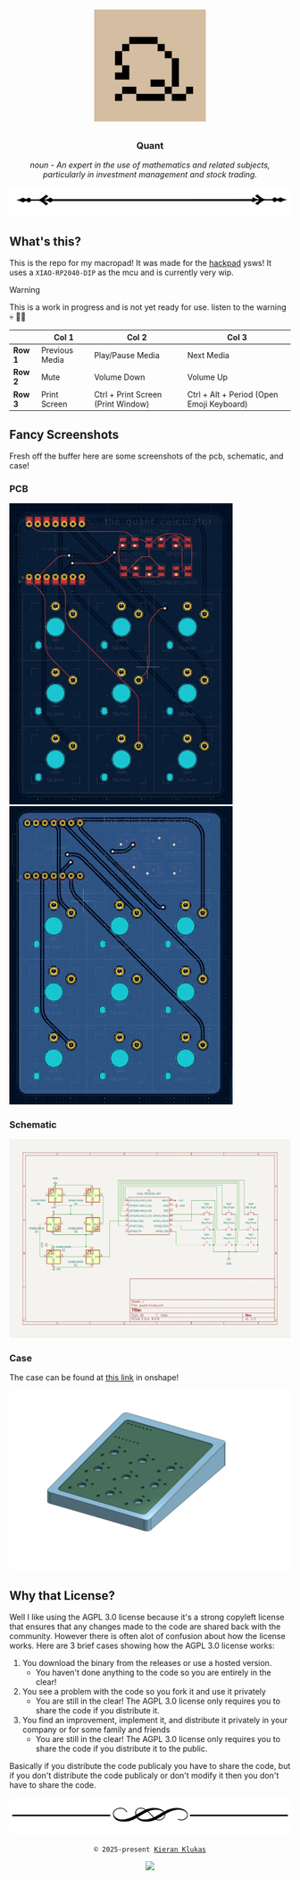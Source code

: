 <h3 align="center">
    <img src="https://raw.githubusercontent.com/taciturnaxolotl/quant/main/.github/images/quant.svg" width="200" alt="Logo"/><br/>
    <img src="https://raw.githubusercontent.com/taciturnaxolotl/carriage/main/.github/images/transparent.png" height="45" width="0px"/>
    <span>Quant</span>
    <img src="https://raw.githubusercontent.com/taciturnaxolotl/carriage/main/.github/images/transparent.png" height="30" width="0px"/>
</h3>

<p align="center">
    <i>noun - An expert in the use of mathematics and related subjects, particularly in investment management and stock trading.</i>
</p>

<p align="center">
	<img src="https://raw.githubusercontent.com/taciturnaxolotl/carriage/main/.github/images/line-break-thin.svg" />
</p>

## What's this?

This is the repo for my macropad! It was made for the [hackpad](https://hackpad.hackclub.com/) ysws! It uses a `XIAO-RP2040-DIP` as the mcu and is currently very wip.

> [!WARNING]
> This is a work in progress and is not yet ready for use. listen to the warning 💀 🏴‍☠️

| | Col 1 | Col 2 | Col 3 |
| --- | --- | --- | --- |
| **Row 1** | Previous Media | Play/Pause Media | Next Media |
| **Row 2** | Mute | Volume Down | Volume Up |
| **Row 3** | Print Screen | Ctrl + Print Screen (Print Window) | Ctrl + Alt + Period (Open Emoji Keyboard) |

## Fancy Screenshots

Fresh off the buffer here are some screenshots of the pcb, schematic, and case!

### PCB

<p>
    <img src="https://raw.githubusercontent.com/taciturnaxolotl/quant/main/.github/images/front-traces.webp" alt="front traces" width="400"/>
    <img src="https://raw.githubusercontent.com/taciturnaxolotl/quant/main/.github/images/back-traces.webp" alt="back traces" width="400"/>
</p>

### Schematic

![schematic](https://raw.githubusercontent.com/taciturnaxolotl/quant/main/.github/images/schematic.webp)

### Case

The case can be found at [this link](https://cad.onshape.com/documents/915d8a08680b6a58046d785c/w/3a505c41cf8d6fe4a9ae9373/e/5f5e5603c47ed25f33acaea0?renderMode=0&uiState=67aef3f3f5640914345c0fd7) in onshape!

![case](https://raw.githubusercontent.com/taciturnaxolotl/quant/main/.github/images/cad.webp)

## Why that License?

Well I like using the AGPL 3.0 license because it's a strong copyleft license that ensures that any changes made to the code are shared back with the community. However there is often alot of confusion about how the license works. Here are 3 brief cases showing how the AGPL 3.0 license works:

1. You download the binary from the releases or use a hosted version.
    - You haven't done anything to the code so you are entirely in the clear!
2. You see a problem with the code so you fork it and use it privately
    - You are still in the clear! The AGPL 3.0 license only requires you to share the code if you distribute it.
3. You find an improvement, implement it, and distribute it privately in your company or for some family and friends
    - You are still in the clear! The AGPL 3.0 license only requires you to share the code if you distribute it to the public.

Basically if you distribute the code publicaly you have to share the code, but if you don't distribute the code publicaly or don't modify it then you don't have to share the code.

<p align="center">
	<img src="https://raw.githubusercontent.com/taciturnaxolotl/carriage/main/.github/images/line-break.svg" />
</p>

<p align="center">
	<code>&copy 2025-present <a href="https://github.com/taciturnaxolotl">Kieran Klukas</a></code>
</p>

<p align="center">
	<a href="https://github.com/taciturnaxolotl/quant/blob/main/LICENSE.md"><img src="https://img.shields.io/static/v1.svg?style=for-the-badge&label=License&message=AGPL 3.0&logoColor=d9e0ee&colorA=363a4f&colorB=b7bdf8"/></a>
</p>
